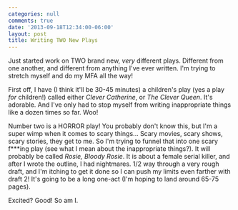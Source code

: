 ```yaml
---
categories: null
comments: true
date: '2013-09-18T12:34:00-06:00'
layout: post
title: Writing TWO New Plays
---
```


Just started work on TWO brand new, *very* different plays. Different from one another, and different from anything I've ever written. I'm trying to stretch myself and do my MFA all the way!

First off, I have (I think it'll be 30-45 minutes) a children's play (yes a play *for* children!) called either *Clever Catherine*, or *The Clever Queen*. It's adorable. And I've only had to stop myself from writing inappropriate things like a dozen times so far. Woo! 

Number two is a HORROR play! You probably don't know this, but I'm a super wimp when it comes to scary things... Scary movies, scary shows, scary stories, they get to me. So I'm trying to funnel that into one scary f***ing play (see what I mean about the inappropriate things?). It will probably be called *Rosie, Bloody Rosie*. It is about a female serial killer, and after I wrote the outline, I had nightmares. 1/2 way through a very rough draft, and I'm itching to get it done so I can push my limits even farther with draft 2! It's going to be a long one-act (I'm hoping to land around 65-75 pages).

Excited? Good! So am I.